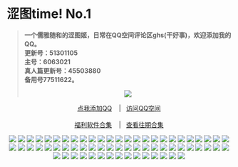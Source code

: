 <h1>涩图time! No.1</h1>
<blockquote>
<p><strong>一个儒雅随和的涩图姬，日常在QQ空间评论区ghs(干好事)，欢迎添加我的QQ。</br>更新号：51301105&nbsp&nbsp</br>主号：6063021&nbsp&nbsp</br>真人篇更新号：45503880&nbsp&nbsp</br>备用号77511622。</strong></p>
<div align="center"<a href="https://sm.ms/image/PaZDhse3pEOTFX7" target="_blank"><img src="https://i.loli.net/2020/06/13/PaZDhse3pEOTFX7.gif" /></a></blockquote></div>
<div align="center"><p><a href="https://qm.qq.com/cgi-bin/qm/qr?k=VHVfncJChRrSp_NGJrlJNgYpoaZ9ukMV
" rel="nofollow">点我添加QQ</a>&nbsp&nbsp&nbsp | &nbsp&nbsp;<a href="https://mp.qzone.qq.com/u/51301105?uin=51301105&is_famous_space=1&brand_flag=0
" rel="nofollow">访问QQ空间</a><br/><br><a href="https://sharechain.qq.com/64af2d17d969dc099327f1cd8f9dbe53
">福利软件合集</a> &nbsp&nbsp&nbsp|&nbsp&nbsp;&nbsp<a href="https://github.com/Aomul/nai-nai/blob/master/%E5%BE%80%E4%B8%8B%E6%BB%91%E7%9C%8B%E5%BE%80%E6%9C%9F%E6%89%80%E6%9C%89%E5%90%88%E9%9B%86.md">查看往期合集</a></p></div>
<div align="center"<a href="" target="_blank">
		<img src="https://i.pixxxels.cc/G2K2wVw9/Coser-yixiaoyangze-MISS-SPIDER-001.jpg" />
		<img src="https://i.pixxxels.cc/G2K2wVw9/Coser-yixiaoyangze-MISS-SPIDER-002.jpg" />
		<img src="https://i.pixxxels.cc/G2K2wVw9/Coser-yixiaoyangze-MISS-SPIDER-003.jpg" />
		<img src="https://i.pixxxels.cc/G2K2wVw9/Coser-yixiaoyangze-MISS-SPIDER-004.jpg"/>
		<img src="https://i.pixxxels.cc/G2K2wVw9/Coser-yixiaoyangze-MISS-SPIDER-005.jpg"/>
		<img src="https://i.pixxxels.cc/G2K2wVw9/Coser-yixiaoyangze-MISS-SPIDER-006.jpg"/>
		<img src="https://i.pixxxels.cc/G2K2wVw9/Coser-yixiaoyangze-MISS-SPIDER-007.jpg"/>
		<img src="https://i.pixxxels.cc/G2K2wVw9/Coser-yixiaoyangze-MISS-SPIDER-008.jpg"/>
		<img src="https://i.pixxxels.cc/G2K2wVw9/Coser-yixiaoyangze-MISS-SPIDER-009.jpg"/>
		<img src="https://i.pixxxels.cc/G2K2wVw9/Coser-yixiaoyangze-MISS-SPIDER-010.jpg"/>
		<img src="https://i.pixxxels.cc/G2K2wVw9/Coser-yixiaoyangze-MISS-SPIDER-011.jpg"/>
		<img src="https://i.pixxxels.cc/G2K2wVw9/Coser-yixiaoyangze-MISS-SPIDER-012.jpg"/>
		<img src="https://i.pixxxels.cc/G2K2wVw9/Coser-yixiaoyangze-MISS-SPIDER-013.jpg"/>
		<img src="https://i.pixxxels.cc/C5KKF7S7/Coser-yixiaoyangze-MISS-SPIDER-014.jpg"/>
		<img src="https://i.pixxxels.cc/R0chGqg7/Coser-yixiaoyangze-MISS-SPIDER-015.jpg"/>
		<img src="https://i.pixxxels.cc/vZxcg09S/Coser-yixiaoyangze-MISS-SPIDER-016.jpg"/>
		<img src="https://i.pixxxels.cc/MZtchMqt/Coser-yixiaoyangze-MISS-SPIDER-017.jpg"/>
		<img src="https://i.pixxxels.cc/7YfLdKBY/Coser-yixiaoyangze-MISS-SPIDER-018.jpg"/>
		<img src="https://i.pixxxels.cc/gcBzVvY9/Coser-yixiaoyangze-MISS-SPIDER-019.jpg"/>
		<img src="https://i.pixxxels.cc/6529Yy38/Coser-yixiaoyangze-MISS-SPIDER-020.jpg"/>
		<img src="https://i.pixxxels.cc/G2t0t5T4/Coser-yixiaoyangze-MISS-SPIDER-021.jpg"/>
		<img src="https://i.pixxxels.cc/Z5zhHH2Q/Coser-yixiaoyangze-MISS-SPIDER-022.jpg"/>
		<img src="https://i.pixxxels.cc/525WRvM2/Coser-yixiaoyangze-MISS-SPIDER-023.jpg"/>
		<img src="https://i.pixxxels.cc/TPRvMwRq/Coser-yixiaoyangze-MISS-SPIDER-024.jpg"/>
		<img src="https://i.pixxxels.cc/QM0GX3CL/Coser-yixiaoyangze-MISS-SPIDER-025.jpg"/>
		<img src="https://i.pixxxels.cc/qq69X6L0/Coser-yixiaoyangze-MISS-SPIDER-026.jpg"/>
		<img src="https://i.pixxxels.cc/dQ71SWNQ/Coser-yixiaoyangze-MISS-SPIDER-027.jpg"/>
		<img src="https://i.pixxxels.cc/3Jmw3kHP/Coser-yixiaoyangze-MISS-SPIDER-028.jpg"/>
		<img src="https://i.pixxxels.cc/FHhhmGpL/Coser-yixiaoyangze-MISS-SPIDER-029.jpg"/>
		<img src="https://i.pixxxels.cc/qvQ47nDZ/Coser-yixiaoyangze-MISS-SPIDER-030.jpg"/>
		<img src="https://i.pixxxels.cc/PxvjK7XB/Coser-yixiaoyangze-MISS-SPIDER-031.jpg"/>
		<img src="https://i.pixxxels.cc/xTv9WBvQ/Coser-yixiaoyangze-MISS-SPIDER-032.jpg"/>
		<img src="https://i.pixxxels.cc/kGxdPtts/Coser-yixiaoyangze-MISS-SPIDER-033.jpg"/>
		<img src="https://i.pixxxels.cc/6QmKrKXr/Coser-yixiaoyangze-MISS-SPIDER-034.jpg"/>
		<img src="https://i.pixxxels.cc/CLTFrwfJ/Coser-yixiaoyangze-MISS-SPIDER-035.jpg"/>
		<img src="https://i.pixxxels.cc/5ycMrmjj/Coser-yixiaoyangze-MISS-SPIDER-036.jpg"/>
		<img src="https://i.pixxxels.cc/pLVM3rVQ/Coser-yixiaoyangze-MISS-SPIDER-037.jpg"/>
		<img src="https://i.pixxxels.cc/zBgsTRpN/Coser-yixiaoyangze-MISS-SPIDER-038.jpg"/>
		<img src="https://i.pixxxels.cc/J45WTZ84/Coser-yixiaoyangze-MISS-SPIDER-039.jpg"/>
		<img src="https://i.pixxxels.cc/7YkkMXpW/Coser-yixiaoyangze-MISS-SPIDER-040.jpg"/>
		<img src="https://i.pixxxels.cc/PqPsr7wP/Coser-yixiaoyangze-MISS-SPIDER-041.jpg"/>
		<img src="https://i.pixxxels.cc/1z2xgKGM/Coser-yixiaoyangze-MISS-SPIDER-042.jpg"/>
		<img src="https://i.pixxxels.cc/rwZ3b9Pc/Coser-yixiaoyangze-MISS-SPIDER-043.jpg"/>
		<img src="https://i.pixxxels.cc/qqcW5V9Z/Coser-yixiaoyangze-MISS-SPIDER-044.jpg"/>
		<img src="https://i.pixxxels.cc/HkkFBN3B/Coser-yixiaoyangze-MISS-SPIDER-045.jpg"/>
		<img src="https://i.pixxxels.cc/XvZm0yR5/Coser-yixiaoyangze-MISS-SPIDER-046.jpg"/>
		<img src="https://i.pixxxels.cc/5N7sN2qS/Coser-yixiaoyangze-MISS-SPIDER-047.jpg"/>
		<img src="https://i.pixxxels.cc/TYC4L9Gm/Coser-yixiaoyangze-MISS-SPIDER-048.jpg"/>
		<img src="https://i.pixxxels.cc/HknPQysN/Coser-yixiaoyangze-MISS-SPIDER-049.jpg"/>
		<img src="https://i.pixxxels.cc/7ZRtXZ5Z/Coser-yixiaoyangze-MISS-SPIDER-050.jpg"/>
		<img src="https://i.pixxxels.cc/fLn2nqj4/Coser-yixiaoyangze-MISS-SPIDER-051.jpg"/>
		<img src="https://i.pixxxels.cc/j2vZfxVK/Coser-yixiaoyangze-MISS-SPIDER-052.jpg"/>
		<img src="https://i.pixxxels.cc/Y2X6QyGp/Coser-yixiaoyangze-MISS-SPIDER-053.jpg"/>
		<img src="https://i.pixxxels.cc/Gm6zGgfB/Coser-yixiaoyangze-MISS-SPIDER-054.jpg"/>
		<img src="https://i.pixxxels.cc/ZR48xGxq/Coser-yixiaoyangze-MISS-SPIDER-055.jpg"/>
		<img src="https://i.pixxxels.cc/254dvkvJ/Coser-yixiaoyangze-MISS-SPIDER-056.jpg"/>
		<img src="https://i.pixxxels.cc/hvGVHVwW/Coser-yixiaoyangze-MISS-SPIDER-057.jpg"/>
		<img src="https://i.pixxxels.cc/MHr1xv2c/Coser-yixiaoyangze-MISS-SPIDER-058.jpg"/>
		<img src="https://i.pixxxels.cc/qvK2VJmR/Coser-yixiaoyangze-MISS-SPIDER-059.jpg"/>
		<img src="https://i.pixxxels.cc/N0wmQ3Vx/Coser-yixiaoyangze-MISS-SPIDER-060.jpg"/>
		<img src="https://i.pixxxels.cc/59kzXYTy/Coser-yixiaoyangze-MISS-SPIDER-061.jpg"/>
		<img src="https://i.pixxxels.cc/qRDN6SmS/Coser-yixiaoyangze-MISS-SPIDER-062.jpg"/>
		<img src="https://i.pixxxels.cc/j5SW5thy/Coser-yixiaoyangze-MISS-SPIDER-063.jpg"/>
		<img src="https://i.pixxxels.cc/Z5zCNrcb/Coser-yixiaoyangze-MISS-SPIDER-064.jpg"/>
		<img src="https://i.pixxxels.cc/L8kh3nCz/Coser-yixiaoyangze-MISS-SPIDER-065.jpg"/>
		</a></blockquote></div>
